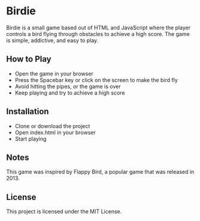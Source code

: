# Birdie
Birdie is a small game based out of HTML and JavaScript where the player controls a bird flying through obstacles to achieve a high score. The game is simple, addictive, and easy to play.

## How to Play
- Open the game in your browser
- Press the Spacebar key or click on the screen to make the bird fly
- Avoid hitting the pipes, or the game is over
- Keep playing and try to achieve a high score

## Installation
- Clone or download the project
- Open index.html in your browser
- Start playing

## Notes
This game was inspired by Flappy Bird, a popular game that was released in 2013. 

## License
This project is licensed under the MIT License.
